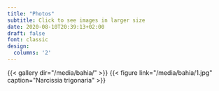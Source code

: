 ```yaml
---
title: "Photos"
subtitle: Click to see images in larger size 
date: 2020-08-10T20:39:13+02:00
draft: false
font: classic
design:
  columns: '2'
---
```


{{< gallery dir="/media/bahia/" >}}
  {{< figure link="/media/bahia/1.jpg" caption="Narcissia trigonaria" >}}

